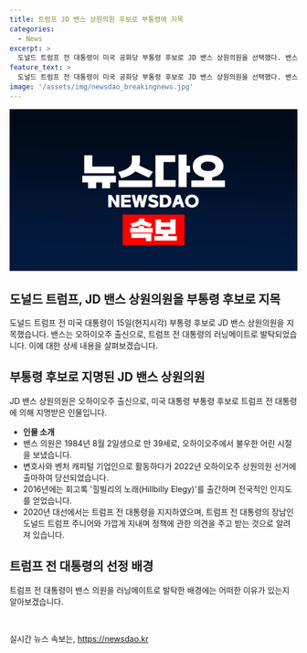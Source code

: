 ```yaml
---
title: 트럼프 JD 밴스 상원의원 후보로 부통령에 지목
categories:
  - News
excerpt: >
  도널드 트럼프 전 대통령이 미국 공화당 부통령 후보로 JD 밴스 상원의원을 선택했다. 밴스는 오하이오 주 출신으로, 1984년생으로 만 39세이며, 만약 당선된다면 미국 역사상 세 번째로 젊은 부통령이 될 전망이다. 정치 입문 전 변호사와 벤처 캐피털 기업인으로 활동했으며, 트럼프 전 대통령의 지지를 받아 대선 후보로 선정되었다.
feature_text: >
  도널드 트럼프 전 대통령이 미국 공화당 부통령 후보로 JD 밴스 상원의원을 선택했다. 밴스는 오하이오 주 출신으로, 1984년생으로 만 39세이며, 만약 당선된다면 미국 역사상 세 번째로 젊은 부통령이 될 전망이다. 정치 입문 전 변호사와 벤처 캐피털 기업인으로 활동했으며, 트럼프 전 대통령의 지지를 받아 대선 후보로 선정되었다.
image: '/assets/img/newsdao_breakingnews.jpg'
---
```


<p><img src="/assets/img/newsdao_breakingnews.jpg" alt="cryptoinkorea 속보" /></p>

<h2>도널드 트럼프, JD 밴스 상원의원을 부통령 후보로 지목</h2>

<p>도널드 트럼프 전 미국 대통령이 15일(현지시각) 부통령 후보로 JD 밴스 상원의원을 지목했습니다. 밴스는 오하이오주 출신으로, 트럼프 전 대통령의 러닝메이트로 발탁되었습니다. 이에 대한 상세 내용을 살펴보겠습니다.</p>

<h2 data-ke-size="size26">부통령 후보로 지명된 JD 밴스 상원의원</h2>

<p>JD 밴스 상원의원은 오하이오주 출신으로, 미국 대통령 부통령 후보로 트럼프 전 대통령에 의해 지명받은 인물입니다.</p>

<ul>
  <li><b>인물 소개</b></li>
  <li>밴스 의원은 1984년 8월 2일생으로 만 39세로, 오하이오주에서 불우한 어린 시절을 보냈습니다.</li>
  <li>변호사와 벤처 캐피털 기업인으로 활동하다가 2022년 오하이오주 상원의원 선거에 출마하여 당선되었습니다.</li>
  <li>2016년에는 회고록 '힐빌리의 노래(Hillbilly Elegy)'를 출간하며 전국적인 인지도를 얻었습니다.</li>
  <li>2020년 대선에서는 트럼프 전 대통령을 지지하였으며, 트럼프 전 대통령의 장남인 도널드 트럼프 주니어와 가깝게 지내며 정책에 관한 의견을 주고 받는 것으로 알려져 있습니다.</li>
</ul>

<h2 data-ke-size="size26">트럼프 전 대통령의 선정 배경</h2>

<p>트럼프 전 대통령이 밴스 의원을 러닝메이트로 발탁한 배경에는 어떠한 이유가 있는지 알아보겠습니다.</p>

<p data-ke-size="size16">&nbsp;</p>
실시간 뉴스 속보는, <a href="https://newsdao.kr" rel="dofollow">https://newsdao.kr</a>


